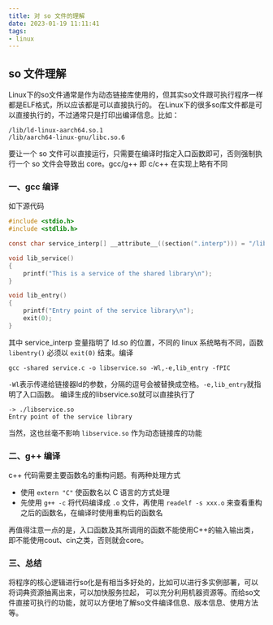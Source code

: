 ```yaml
---
title: 对 so 文件的理解
date: 2023-01-19 11:11:41
tags:
- linux
---
```


## so 文件理解

Linux下的so文件通常是作为动态链接库使用的，但其实so文件跟可执行程序一样都是ELF格式，所以应该都是可以直接执行的。 在Linux下的很多so库文件都是可以直接执行的，不过通常只是打印出编译信息。比如：

```
/lib/ld-linux-aarch64.so.1
/lib/aarch64-linux-gnu/libc.so.6 
```

要让一个 so 文件可以直接运行，只需要在编译时指定入口函数即可，否则强制执行一个 so 文件会导致出 core。gcc/g++ 即 c/c++ 在实现上略有不同

### 一、gcc 编译

如下源代码

```c
#include <stdio.h>
#include <stdlib.h>

const char service_interp[] __attribute__((section(".interp"))) = "/lib/ld-linux-aarch64.so.1";

void lib_service()
{
    printf("This is a service of the shared library\n");
}

void lib_entry()
{
    printf("Entry point of the service library\n");
    exit(0);
}
```

其中 service_interp 变量指明了 ld.so 的位置，不同的 linux 系统略有不同，函数 `libentry()` 必须以 `exit(0)` 结束。编译

```
gcc -shared service.c -o libservice.so -Wl,-e,lib_entry -fPIC
```

`-Wl`表示传递给链接器ld的参数，分隔的逗号会被替换成空格。`-e,lib_entry`就指明了入口函数。 编译生成的libservice.so就可以直接执行了

```
-> ./libservice.so 
Entry point of the service library
```

当然，这也丝毫不影响 `libservice.so` 作为动态链接库的功能

### 二、g++ 编译

c++ 代码需要主要函数名的重构问题。有两种处理方式

- 使用 `extern "C"` 使函数名以 C 语言的方式处理
- 先使用 `g++ -c` 将代码编译成 `.o` 文件，再使用 `readelf -s xxx.o` 来查看重构之后的函数名，在编译时使用重构后的函数名

再值得注意一点的是，入口函数及其所调用的函数不能使用C++的输入输出类，即不能使用cout、cin之类，否则就会core。

### 三、总结

将程序的核心逻辑进行so化是有相当多好处的，比如可以进行多实例部署，可以将词典资源抽离出来，可以加快服务拉起， 可以充分利用机器资源等。而给so文件直接可执行的功能，就可以方便地了解so文件编译信息、版本信息、使用方法等。